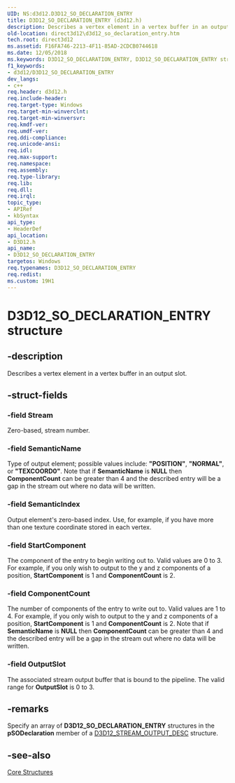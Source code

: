 ```yaml
---
UID: NS:d3d12.D3D12_SO_DECLARATION_ENTRY
title: D3D12_SO_DECLARATION_ENTRY (d3d12.h)
description: Describes a vertex element in a vertex buffer in an output slot.
old-location: direct3d12\d3d12_so_declaration_entry.htm
tech.root: direct3d12
ms.assetid: F16FA746-2213-4F11-85AD-2CDCB0744618
ms.date: 12/05/2018
ms.keywords: D3D12_SO_DECLARATION_ENTRY, D3D12_SO_DECLARATION_ENTRY structure, d3d12/D3D12_SO_DECLARATION_ENTRY, direct3d12.d3d12_so_declaration_entry
f1_keywords:
- d3d12/D3D12_SO_DECLARATION_ENTRY
dev_langs:
- c++
req.header: d3d12.h
req.include-header: 
req.target-type: Windows
req.target-min-winverclnt: 
req.target-min-winversvr: 
req.kmdf-ver: 
req.umdf-ver: 
req.ddi-compliance: 
req.unicode-ansi: 
req.idl: 
req.max-support: 
req.namespace: 
req.assembly: 
req.type-library: 
req.lib: 
req.dll: 
req.irql: 
topic_type:
- APIRef
- kbSyntax
api_type:
- HeaderDef
api_location:
- D3D12.h
api_name:
- D3D12_SO_DECLARATION_ENTRY
targetos: Windows
req.typenames: D3D12_SO_DECLARATION_ENTRY
req.redist: 
ms.custom: 19H1
---
```


# D3D12_SO_DECLARATION_ENTRY structure


## -description


Describes a vertex element in a vertex buffer in an output slot.


## -struct-fields




### -field Stream

Zero-based, stream number.


### -field SemanticName

Type of output element; possible values include: <b>"POSITION"</b>, <b>"NORMAL"</b>, or <b>"TEXCOORD0"</b>.
        Note that if <b>SemanticName</b> is <b>NULL</b> then 
        <b>ComponentCount</b> can be greater than 4 and the described entry will be a gap in the stream out where no data will be written.
        


### -field SemanticIndex

Output element's zero-based index. Use, for example, if you have more than one texture coordinate stored in each vertex.


### -field StartComponent

The component of the entry to begin writing out to. Valid values are 0 to 3. For example, if you only wish to output to the y and z components 
        of a position, <b>StartComponent</b> is 1 and <b>ComponentCount</b> is 2.


### -field ComponentCount

The number of components of the entry to write out to. Valid values are 1 to 4. For example, if you only wish to output to the y and z components 
        of a position, <b>StartComponent</b> is 1 and <b>ComponentCount</b> is 2.  Note that if <b>SemanticName</b> is <b>NULL</b> then 
        <b>ComponentCount</b> can be greater than 4 and the described entry will be a gap in the stream out where no data will be written.


### -field OutputSlot

The associated stream output buffer that is bound to the pipeline. 
        The valid range for <b>OutputSlot</b> is 0 to 3.


## -remarks



Specify an array of <b>D3D12_SO_DECLARATION_ENTRY</b> structures in the <b>pSODeclaration</b> member of a <a href="https://docs.microsoft.com/windows/desktop/api/d3d12/ns-d3d12-d3d12_stream_output_desc">D3D12_STREAM_OUTPUT_DESC</a> structure. 




## -see-also




<a href="https://docs.microsoft.com/windows/desktop/direct3d12/direct3d-12-structures">Core Structures</a>
 

 

